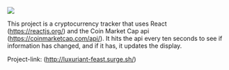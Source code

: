 ![](https://i.imgur.com/KbP35CJ.png)

This project is a cryptocurrency tracker that uses React (https://reactjs.org/) and the Coin Market Cap api (https://coinmarketcap.com/api/).  It hits the api every ten seconds to see if information has changed, and if it has, it updates the display.

Project-link: (http://luxuriant-feast.surge.sh/)
